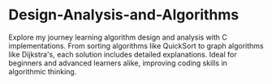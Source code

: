 # Design-Analysis-and-Algorithms
Explore my journey learning algorithm design and analysis with C implementations. From sorting algorithms like QuickSort to graph algorithms like Dijkstra's, each solution includes detailed explanations. Ideal for beginners and advanced learners alike, improving coding skills in algorithmic thinking.
